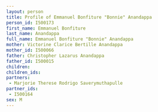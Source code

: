 ```yaml
---
layout: person
title: Profile of Emmanuel Bonfiture "Bonnie" Anandappa
person_id: I500173
first_name: Emmanuel Bonfiture
last_name: Anandappa
full_name: Emmanuel Bonfiture "Bonnie" Anandappa
mother: Victorine Clarice Bertille Anandappa
mother_id: I500066
father: Christopher Lazarus Anandappa
father_id: I500015
children:
children_ids:
partners:
 - Marjorie Therese Rodrigo Saverymuthapulle
partner_ids:
 - I500164
sex: M
---
```



